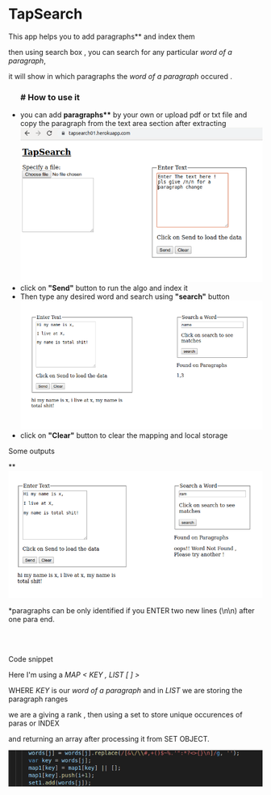 <h1>TapSearch</h1>

  This app helps you to add paragraphs** and index them

  then using search box , you can search for any particular <i>word of a paragraph</i>,

  it will show in which paragraphs the <i>word of a paragraph</i> occured .

<ul>
 <h3> # How to use it </h3> 

  <li> you can add <strong>paragraphs**</strong> by your own or upload pdf or txt file and copy the paragraph
      from the text area section after extracting</li>
    
   <img src = "https://github.com/ricksr/tapsearch/blob/master/images/1.png">
    
  <li>click on <strong>"Send"</strong> button to run the algo and index it</li>
  
  <li>Then type any desired word and search using <strong>"search"</strong> button</li>
  
  <img src = "https://github.com/ricksr/tapsearch/blob/master/images/2.png">
  
  <li>click on <strong>"Clear"</strong> button to clear the mapping and local storage</li>
  
</ul>

<p>Some outputs</p>

**<img src = "https://github.com/ricksr/tapsearch/blob/master/images/3.png">

*paragraphs can be only identified if you ENTER two new lines (\n\n) after one para end.

<br>
<br>

<p>Code snippet</p>
  <p> Here I'm using a <i>MAP < KEY  ,  LIST [ ] ></i></p>
  <p> WHERE <i>KEY</i> is our <i>word of a paragraph</i> and in <i>LIST</i> we are storing the paragraph ranges</p>
  <p>we are a giving a rank , then using a set to store unique occurences of paras or INDEX</p>
  <p>and returning an array after processing it from SET OBJECT.</p>
   
  <img src = "https://github.com/ricksr/tapsearch/blob/master/images/4.png">
